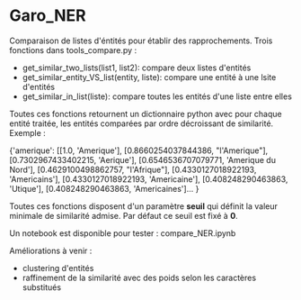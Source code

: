 # Garo_NER

Comparaison de listes d'éntités pour établir des rapprochements. Trois fonctions dans tools_compare.py :

 - get_similar_two_lists(list1, list2): compare deux listes d'entités
 - get_similar_entity_VS_list(entity, liste): compare une entité à une lsite d'entités
 - get_similar_in_list(liste): compare toutes les entités d'une liste entre elles
 
 Toutes ces fonctions retournent un dictionnaire python avec pour chaque entité traitée, les entités comparées par ordre décroissant de similarité. Exemple :

{'amerique': [[1.0, 'Amerique'],
  [0.8660254037844386, "l'Amerique"],
  [0.7302967433402215, 'Aerique'],
  [0.6546536707079771, 'Amerique du Nord'],
  [0.4629100498862757, "l'Afrique"],
  [0.4330127018922193, 'Americains'],
  [0.4330127018922193, 'Americaine'],
  [0.408248290463863, 'Utique'],
  [0.408248290463863, 'Americaines']...
}

Toutes ces fonctions disposent d'un paramètre **seuil** qui définit la valeur minimale de similarité admise. Par défaut ce seuil est fixé à **0**.

Un notebook est disponible pour tester : compare_NER.ipynb

Améliorations à venir :
 - clustering d'entités
 - raffinement de la similarité avec des poids selon les caractères substitués
